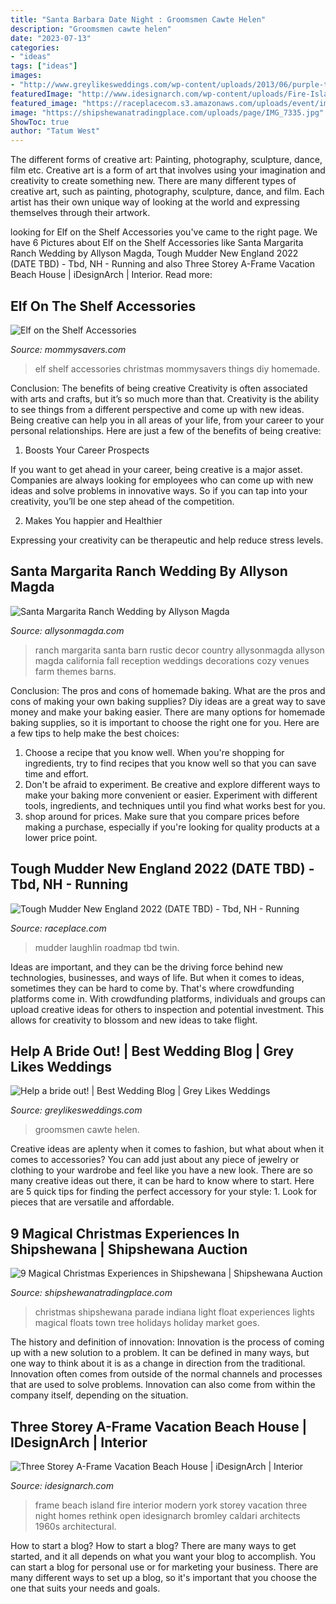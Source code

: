 ```yaml
---
title: "Santa Barbara Date Night : Groomsmen Cawte Helen"
description: "Groomsmen cawte helen"
date: "2023-07-13"
categories:
- "ideas"
tags: ["ideas"]
images:
- "http://www.greylikesweddings.com/wp-content/uploads/2013/06/purple-theme.jpg"
featuredImage: "http://www.idesignarch.com/wp-content/uploads/Fire-Island-A-Frame-Beach-House_18.jpg"
featured_image: "https://raceplacecom.s3.amazonaws.com/uploads/event/image/100267/8b691073-4929-419d-9a42-19367516e56b.png"
image: "https://shipshewanatradingplace.com/uploads/page/IMG_7335.jpg"
ShowToc: true
author: "Tatum West"
---
```



The different forms of creative art: Painting, photography, sculpture, dance, film etc.
Creative art is a form of art that involves using your imagination and creativity to create something new. There are many different types of creative art, such as painting, photography, sculpture, dance, and film. Each artist has their own unique way of looking at the world and expressing themselves through their artwork.

	

		
looking for Elf on the Shelf Accessories you've came to the right page. We have 6 Pictures about Elf on the Shelf Accessories like Santa Margarita Ranch Wedding by Allyson Magda, Tough Mudder New England 2022 (DATE TBD) - Tbd, NH - Running and also Three Storey A-Frame Vacation Beach House | iDesignArch | Interior. Read more:
		
    
## Elf On The Shelf Accessories

<img loading=lazy src="https://mommysavers.com/wp-content/uploads/2013/11/elf-on-the-shelf-accessories.jpg" onerror="this.onerror=null;this.src='https://tse3.mm.bing.net/th?id=OIP.R_t9QZREUyCgqeaM4v-uNAHaHa&amp;pid=15.1';" alt="Elf on the Shelf Accessories">

_Source: mommysavers.com_

>elf shelf accessories christmas mommysavers things diy homemade. 

	

Conclusion: The benefits of being creative
Creativity is often associated with arts and crafts, but it’s so much more than that. Creativity is the ability to see things from a different perspective and come up with new ideas. Being creative can help you in all areas of your life, from your career to your personal relationships.
Here are just a few of the benefits of being creative:

1. Boosts Your Career Prospects

If you want to get ahead in your career, being creative is a major asset. Companies are always looking for employees who can come up with new ideas and solve problems in innovative ways. So if you can tap into your creativity, you’ll be one step ahead of the competition.

2. Makes You happier and Healthier

Expressing your creativity can be therapeutic and help reduce stress levels.

    
## Santa Margarita Ranch Wedding By Allyson Magda

<img loading=lazy src="http://allysonmagda.com/allysonmagdawp/wp-content/uploads/2014/12/santa-margarita-ranch-wedding-013.jpg" onerror="this.onerror=null;this.src='https://tse3.mm.bing.net/th?id=OIP.AVmCVIpGXX69-f5HDSSfDQHaLH&amp;pid=15.1';" alt="Santa Margarita Ranch Wedding by Allyson Magda">

_Source: allysonmagda.com_

>ranch margarita santa barn rustic decor country allysonmagda allyson magda california fall reception weddings decorations cozy venues farm themes barns. 

	

Conclusion: The pros and cons of homemade baking.
What are the pros and cons of making your own baking supplies? Diy ideas are a great way to save money and make your baking easier. There are many options for homemade baking supplies, so it is important to choose the right one for you. Here are a few tips to help make the best choices: 
1. Choose a recipe that you know well. When you're shopping for ingredients, try to find recipes that you know well so that you can save time and effort. 
2. Don't be afraid to experiment. Be creative and explore different ways to make your baking more convenient or easier. Experiment with different tools, ingredients, and techniques until you find what works best for you. 
3. shop around for prices. Make sure that you compare prices before making a purchase, especially if you're looking for quality products at a lower price point.

    
## Tough Mudder New England 2022 (DATE TBD) - Tbd, NH - Running

<img loading=lazy src="https://raceplacecom.s3.amazonaws.com/uploads/event/image/100267/8b691073-4929-419d-9a42-19367516e56b.png" onerror="this.onerror=null;this.src='https://tse4.mm.bing.net/th?id=OIP.8J0dgSeOzq6xGAzMVU8HOgHaE3&amp;pid=15.1';" alt="Tough Mudder New England 2022 (DATE TBD) - Tbd, NH - Running">

_Source: raceplace.com_

>mudder laughlin roadmap tbd twin. 

	

Ideas are important, and they can be the driving force behind new technologies, businesses, and ways of life. But when it comes to ideas, sometimes they can be hard to come by. That's where crowdfunding platforms come in. With crowdfunding platforms, individuals and groups can upload creative ideas for others to inspection and potential investment. This allows for creativity to blossom and new ideas to take flight.

    
## Help A Bride Out! | Best Wedding Blog | Grey Likes Weddings

<img loading=lazy src="http://www.greylikesweddings.com/wp-content/uploads/2013/06/purple-theme.jpg" onerror="this.onerror=null;this.src='https://tse2.mm.bing.net/th?id=OIP.I5CVbJPqBhJ3VGUKVYadbwHaJ7&amp;pid=15.1';" alt="Help a bride out! | Best Wedding Blog | Grey Likes Weddings">

_Source: greylikesweddings.com_

>groomsmen cawte helen. 

	

Creative ideas are aplenty when it comes to fashion, but what about when it comes to accessories? You can add just about any piece of jewelry or clothing to your wardrobe and feel like you have a new look. There are so many creative ideas out there, it can be hard to know where to start. Here are 5 quick tips for finding the perfect accessory for your style: 1. Look for pieces that are versatile and affordable.

    
## 9 Magical Christmas Experiences In Shipshewana | Shipshewana Auction

<img loading=lazy src="https://shipshewanatradingplace.com/uploads/page/IMG_7335.jpg" onerror="this.onerror=null;this.src='https://tse4.mm.bing.net/th?id=OIP.7o0PZl6_z2zSim0gl95LEQHaF7&amp;pid=15.1';" alt="9 Magical Christmas Experiences in Shipshewana | Shipshewana Auction">

_Source: shipshewanatradingplace.com_

>christmas shipshewana parade indiana light float experiences lights magical floats town tree holidays holiday market goes. 

	

The history and definition of innovation:
Innovation is the process of coming up with a new solution to a problem. It can be defined in many ways, but one way to think about it is as a change in direction from the traditional. Innovation often comes from outside of the normal channels and processes that are used to solve problems. Innovation can also come from within the company itself, depending on the situation.

    
## Three Storey A-Frame Vacation Beach House | IDesignArch | Interior

<img loading=lazy src="http://www.idesignarch.com/wp-content/uploads/Fire-Island-A-Frame-Beach-House_18.jpg" onerror="this.onerror=null;this.src='https://tse1.mm.bing.net/th?id=OIP.VyOKL5hEw1n4Zr24mSXdWwHaE7&amp;pid=15.1';" alt="Three Storey A-Frame Vacation Beach House | iDesignArch | Interior">

_Source: idesignarch.com_

>frame beach island fire interior modern york storey vacation three night homes rethink open idesignarch bromley caldari architects 1960s architectural. 

	

How to start a blog?
How to start a blog? There are many ways to get started, and it all depends on what you want your blog to accomplish. You can start a blog for personal use or for marketing your business. There are many different ways to set up a blog, so it's important that you choose the one that suits your needs and goals.

